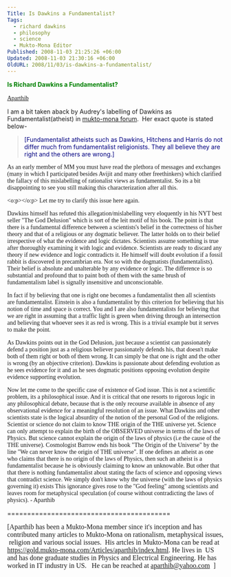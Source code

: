 ```yaml
---
Title: Is Dawkins a Fundamentalist?
Tags:
  - richard dawkins
  - philosophy
  - science
  - Mukto-Mona Editor
Published: 2008-11-03 21:25:26 +06:00
Updated: 2008-11-03 21:30:16 +06:00
OldURL: 2008/11/03/is-dawkins-a-fundamentalist/
---
```


<font color="#008000"><strong>Is Richard Dawkins a Fundamentalist?</strong></font>

<a href="https://gold.mukto-mona.com/Articles/aparthib/index.html"><font face="Verdana">Aparthib</font></a> 

I am a bit taken aback by Audrey's labelling of Dawkins as Fundamentalist(atheist) in <a target="_blank" href="https://groups.yahoo.com/group/mukto-mona/message/50476">mukto-mona forum</a>.  Her exact quote is stated below-
<blockquote><font color="#000080">[Fundamentalist atheists such as Dawkins, Hitchens and Harris do not differ much from fundamentalist religionists. They all believe they are right and the others are wrong.]</font></blockquote>
<span style="font-family: Georgia">As an early member of MM you must have read the plethora of messages and exchanges (many in which I participated besides Avijit and many other freethinkers) which clarified the fallacy of this mislabelling of rationalist views as fundamentalist. So its a bit disappointing to see you still making this characterization after all this.</span>

<span style="font-family: Georgia"><o:p></o:p></span><span style="font-family: Georgia">
Let me try to clarify this issue here again.

<span style="font-family: Georgia">Dawkins himself has refuted this allegation/mislabelling very eloquently in his NYT best seller "The God Delusion" which is sort of the leit motif of his book. The point is that there is a fundamental difference between a scientists's belief in the correctness of his/her theory and that of a religious or any dogmatic believer. The latter holds on to their belief irrespective of what the evidence and logic dictates. Scientists assume something is true after thoroughly examining it with logic and evidence. Scientists are ready to discard any theory if new evidence and logic contradicts it. He himself will doubt evolution if a fossil rabbit is discovered in precambrian era. Not so with the dogmatists (fundamentalists). Their belief is absolute and unalterable by any evidence or logic. The difference is so substantial and profound that to paint both of them with the same brush of fundamentalism label is signally insensitive and unconscionable.</span>

</span>

<span style="font-family: Georgia">In fact if by believing that one is right one becomes a fundamentalist then all scientists are fundamentalist. Einstein is also a fundamentalist by this criterion for believing that his notion of time and space is correct. You and I are also fundamentalists for believing that we are right in assuming that a traffic light is green when driving through an intersection and believing that whoever sees it as red is wrong. This is a trivial example but it serves to make the point.</span>



<span style="font-family: Georgia">As Dawkins points out in the God Delusion, just because a scientist can passionately defend a position just as a religious believer passionately defends his, that doesn't make both of them right or both of them wrong. It can simply be that one is right and the other is wrong (by an objective criterion). Dawkins is passionate about defending evolution as he sees evidence for it and as he sees dogmatic positions opposing evolution despite evidence supporting evolution.</span>



<span style="font-family: Georgia">Now let me come to the specific case of existence of God issue. This is not a scientific problem, its a philosophical issue. And it is critical that one resorts to rigorous logic in any philosophical debate, because that is the only recourse available in absence of any observational evidence for a meaningful resolution of an issue. What Dawkins and other scientists state is the logical absurdity of the notion of the personal God of the religions. Scientist or science do not claim to know THE origin of the THE universe yet. Science can only attempt to explain the birth of the OBSERVED universe in terms of the laws of Physics. But science cannot explain the origin of the laws of physics (i.e the cause of the THE universe). Cosmologist Barrow ends his book "The Origin of the Universe" by the line "We can never know the origin of THE universe". If one defines an atheist as one who claims that there is no origin of the laws of Physics, then such an atheist is a fundamentalist because he is obviously claiming to know an unknowable. But other that that there is nothing fundamentalist about stating the facts of science and opposing views that contradict science. We simply don't know why the universe (with the laws of physics governing it) exists This ignorance gives rose to the "God feeling" among scientists and leaves room for metaphysical speculation (of course without contradicting the laws of physics).</span><span style="font-family: Georgia"> </span><span style="font-family: Georgia">- Aparthib

=========================================

<span style="font-size: 12pt; font-family: 'Times New Roman'">[Aparthib has been a Mukto-Mona member since it's inception and has contributed many articles to Mukto-Mona on rationalism, metaphysical issues, <span> </span>religion and various social issues.<span>  </span>His artcles in Mukto-Mona can be read at https://gold.mukto-mona.com/Articles/aparthib/index.html. He lives in<span>  </span>US and has done graduate studies in Physics and Electrical Engineering. He has worked in IT industry in US.<span>   </span>He can be reached at aparthib@yahoo.com<span>  </span>]</span>

</span>
